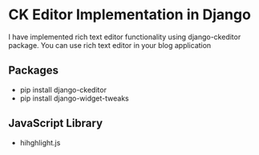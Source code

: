 <h1> CK Editor Implementation in Django </h1>

<p>I have implemented rich text editor functionality using django-ckeditor package. You can use rich text editor in your
blog application </p>

<h2> Packages </h2>
<ul>
<li>pip install django-ckeditor</li>
<li>pip install django-widget-tweaks</li>
</ul>

<h2> JavaScript Library </h2>
<ul>
<li>hihghlight.js</li>
</ul>
